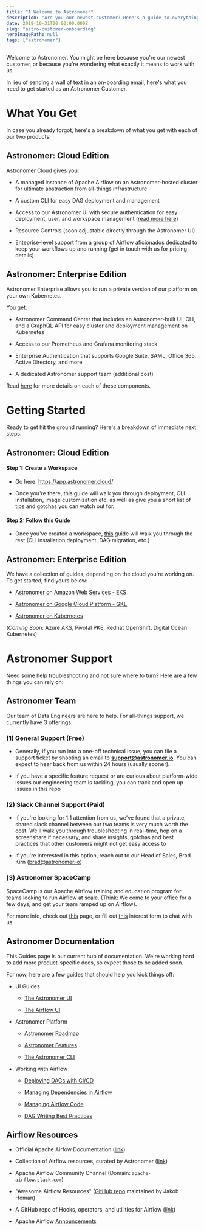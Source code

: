 ```yaml
---
title: "A Welcome to Astronomer"
description: "Are you our newest customer? Here's a guide to everything you need to get started"
date: 2018-10-31T00:00:00.000Z
slug: "astro-customer-onboarding"
heroImagePath: null
tags: ["astronomer"]
---
```


Welcome to Astronomer. You might be here because you're our newest customer, or because you're wondering what exactly it means to work with us. 

In lieu of sending a wall of text in an on-boarding email, here's what you need to get started as an Astronomer Customer. 

# What You Get

In case you already forgot, here's a breakdown of what you get with each of our two products. 

## Astronomer: Cloud Edition

Astronomer Cloud gives you:

- A managed instance of Apache Airflow on an Astronomer-hosted cluster for ultimate abstraction from all-things infrastructure

- A custom CLI for easy DAG deployment and management

- Access to our Astronomer UI with secure authentication for easy deployment, user, and workspace management ([read more here](https://www.astronomer.io/guides/app-ui/))

- Resource Controls (soon adjustable directly through the Astronomer UI)

- Enteprise-level support from a group of Airflow aficionados dedicated to keep your workflows up and running (get in touch with us for pricing details)


## Astronomer: Enterprise Edition

Astronomer Enterprise allows you to run a private version of our platform on your own Kubernetes.

You get:

- Astronomer Command Center that includes an Astronomer-built UI, CLI, and a GraphQL API for easy cluster and deployment management on Kubernetes

- Access to our Prometheus and Grafana monitoring stack

- Enterprise Authentication that supports Google Suite, SAML, Office 365, Active Directory, and more

- A dedicated Astronomer support team (additional cost)

Read [here](https://www.astronomer.io/guides/astronomer-features/) for more details on each of these components. 


# Getting Started

Ready to get hit the ground running? Here's a breakdown of immediate next steps. 

## Astronomer: Cloud Edition

#### Step 1: Create a Workspace
- Go here: https://app.astronomer.cloud/

- Once you're there, this guide will walk you through deployment, CLI installation, image customization etc. as well as give you a short list of tips and gotchas you can watch out for.

#### Step 2: Follow this Guide

- Once you've created a workspace, [this](https://www.astronomer.io/guides/getting-started-with-new-cloud/) guide will walk you through the rest (CLI installation,deployment, DAG migration, etc.)

## Astronomer: Enterprise Edition

We have a collection of guides, depending on the cloud you're working on. To get started, find yours below:

- [Astronomer on Amazon Web Services - EKS](https://www.astronomer.io/guides/install-aws/)

- [Astronomer on Google Cloud Platform - GKE](https://www.astronomer.io/guides/install-gcp/)

- [Astronomer on Kubernetes](https://www.astronomer.io/guides/install-kubernetes/)

(*Coming Soon*: Azure AKS, Pivotal PKE, Redhat OpenShift, Digital Ocean Kubernetes)

# Astronomer Support

Need some help troubleshooting and not sure where to turn? Here are a few things you can rely on:

## Astronomer Team

Our team of Data Engineers are here to help. For all-things support, we currently have 3 offerings:

### (1) General Support (Free)

- Generally, if you run into a one-off technical issue, you can file a support ticket by shooting an email to **support@astronomer.io**. You can expect to hear back from us within 24 hours (usually sooner).

- If you have a specific feature request or are curious about platform-wide issues our engineering team is tackling, you can track and open up issues in this repo

### (2) Slack Channel Support (Paid)

- If you're looking for 1:1 attention from us, we've found that a private, shared slack channel between our two teams is very much worth the cost. We'll walk you through troubleshooting in real-time, hop on a screenshare if necessary, and share insights, gotchas and best practices that other customers might not get easy access to

- If you're interested in this option, reach out to our Head of Sales, Brad Kirn (brad@astronomer.io)

### (3) Astronomer SpaceCamp

SpaceCamp is our Apache Airflow training and education program for teams looking to run Airflow at scale. (Think: We come to your office for a few days, and get your team ramped up on Airflow).

For more info, check out [this](https://www.astronomer.io/spacecamp/) page, or fill out [this](https://www.astronomer.io/spacecamp/#request-spacecamp) interest form to chat with us.

## Astronomer Documentation

This Guides page is our current hub of documentation. We're working hard to add more product-specific docs, so expect those to be added soon. 

For now, here are a few guides that should help you kick things off:

- UI Guides
    - [The Astronomer UI](https://www.astronomer.io/guides/app-ui/)

    - [The Airflow UI](https://www.astronomer.io/guides/airflow-ui/)

- Astronomer Platform
    - [Astronomer Roadmap](https://www.astronomer.io/guides/astronomer-roadmap/)

    - [Astronomer Features](https://www.astronomer.io/guides/astronomer-features/)

    - [The Astronomer CLI](https://www.astronomer.io/guides/astro-cli/)

- Working with Airflow

    - [Deploying DAGs with CI/CD](https://www.astronomer.io/guides/deploying-dags-with-cicd/)

    - [Managing Dependencies in Airflow](https://www.astronomer.io/guides/managing-dependencies/)

    - [Managing Airflow Code](https://www.astronomer.io/guides/managing-airflow-code/)

    - [DAG Writing Best Practices](https://www.astronomer.io/guides/dag-best-practices/)


## Airflow Resources

- Official Apache Airfow Documentation ([link](https://airflow.apache.org/))

- Collection of Airflow resources, curated by Astronomer ([link](https://www.astronomer.io/guides/external-airflow-resources/))

- Apache Airflow Community Channel (Domain: `apache-airflow.slack.com`)

- "Awesome Airflow Resources" ([GitHub repo](https://github.com/jghoman/awesome-apache-airflow) maintained by Jakob Homan)

- A GitHub repo of Hooks, operators, and utilities for Airflow ([link](https://github.com/airflow-plugins))

- Apache Airflow [Announcements](https://cwiki.apache.org/confluence/display/AIRFLOW/Announcements#Announcements-Aug20,2018)







